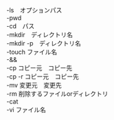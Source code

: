 -ls　オプションパス  
-pwd  
-cd　パス  
-mkdir　ディレクトリ名  
-mkdir -p　ディレクトリ名  
-touch ファイル名  
-&&  
-cp コピー元　コピー先  
-cp -r コピー元　コピー先  
-mv 変更元　変更先  
-rm 削除するファイルorディレクトリ  
-cat  
-vi ファイル名  
